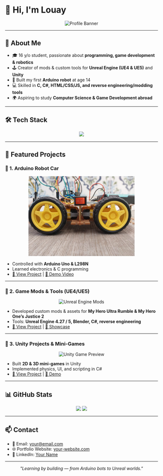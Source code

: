 # 👋 Hi, I'm Louay  

<p align="center">
  <img src="images/profile-banner.png" width="750" alt="Profile Banner">
</p>

---

## 🚀 About Me
- 🎓 16 y/o student, passionate about **programming, game development & robotics**  
- 🕹️ Creator of mods & custom tools for **Unreal Engine (UE4 & UE5)** and **Unity**  
- 🤖 Built my first **Arduino robot** at age 14  
- 💻 Skilled in **C, C#, HTML/CSS/JS, and reverse engineering/modding tools**  
- 🌍 Aspiring to study **Computer Science & Game Development abroad**  

---

## 🛠️ Tech Stack

<p align="center">
  <img src="https://skillicons.dev/icons?i=arduino,unity,unreal,cs,cpp,html,css,js,python,github,blender" />
</p>

---

## 📌 Featured Projects  

### 🔹 1. Arduino Robot Car  
<p align="center">
  <img src="source/Arduino/Car1.jpg" width="350" alt="Arduino Robot Car">
</p>  

- Controlled with **Arduino Uno & L298N**  
- Learned electronics & C programming  
- [📂 View Project](./robot-car) | [🎥 Demo Video](https://your-link.com)  

---

### 🔹 2. Game Mods & Tools (UE4/UE5)  
<p align="center">
  <img src="images/unreal-mods.gif" width="450" alt="Unreal Engine Mods">
</p>  

- Developed custom mods & assets for **My Hero Ultra Rumble & My Hero One’s Justice 2**  
- Tools: **Unreal Engine 4.27 / 5, Blender, C#, reverse engineering**  
- [📂 View Project](./mods) | [🎥 Showcase](https://your-link.com)  

---

### 🔹 3. Unity Projects & Mini-Games  
<p align="center">
  <img src="images/unity-game.gif" width="400" alt="Unity Game Preview">
</p>  

- Built **2D & 3D mini-games** in Unity  
- Implemented physics, UI, and scripting in C#  
- [📂 View Project](./unity-games) | [🎥 Demo](https://your-link.com)  

---

## 📊 GitHub Stats
<p align="center">
  <img src="https://github-readme-stats.vercel.app/api?username=yourusername&show_icons=true&theme=tokyonight" height="150" />
  <img src="https://github-readme-stats.vercel.app/api/top-langs/?username=yourusername&layout=compact&theme=tokyonight" height="150" />
</p>

---

## 📫 Contact
- 📧 Email: your@email.com  
- 🌐 Portfolio Website: [your-website.com](https://your-website.com)  
- 💼 LinkedIn: [Your Name](https://linkedin.com/in/yourprofile)  

---

<p align="center">
  <i>"Learning by building — from Arduino bots to Unreal worlds."</i>
</p>
